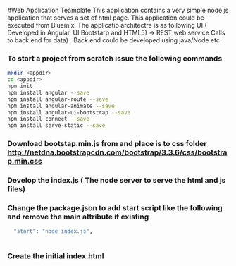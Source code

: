 #Web Application Teamplate
This application contains a very simple  node js application that serves a set of html page. This application could be executed from Bluemix. The applicatio architectre is as following
UI ( Developed in Angular, UI Bootstarp and HTML5) -> REST web service Calls to back end for data) . Back end could be developed using java/Node etc. 

### To start a project from scratch issue the following commands
```sh
mkdir <appdir>
cd <appdir>
npm init
npm install angular --save
npm install angular-route --save
npm install angular-animate --save
npm install angular-ui-bootstrap --save
npm install connect --save
npm install serve-static --save
```
### Download bootstap.min.js from and place is to css folder http://netdna.bootstrapcdn.com/bootstrap/3.3.6/css/bootstrap.min.css
### Develop the index.js ( The node server to serve the html and js files)
### Change the package.json to add start script like the following and remove the main attribute if existing 
```sh
  "start": "node index.js",
  
```
### Create the initial index.html
